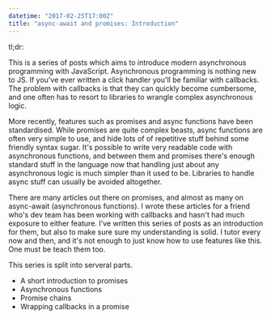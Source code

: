 ```yaml
---
datetime: "2017-02-25T17:00Z"
title: "async-await and promises: Introduction"
---
```

tl;dr:

This is a series of posts which aims to introduce modern asynchronous
programming with JavaScript. Asynchronous programming is nothing new to JS. If
you've ever written a click handler you'll be familiar with callbacks. The
problem with callbacks is that they can quickly become cumbersome, and one often
has to resort to libraries to wrangle complex asynchronous logic.

More recently, features such as promises and async functions have been
standardised. While promises are quite complex beasts, async functions are often
very simple to use, and hide lots of of repetitive stuff behind some friendly
syntax sugar. It's possible to write very readable code with asynchronous
functions, and between them and promises there's enough standard stuff in the
language now that handling just about any asynchronous logic is much simpler
than it used to be. Libraries to handle async stuff can usually be avoided
altogether.

There are many articles out there on promises, and almost as many on async-await
(asynchronous functions). I wrote these articles for a friend who's dev team has
been working with callbacks and hasn't had much exposure to either feature. I've
written this series of posts as an introduction for them, but also to make sure
sure my understanding is solid. I tutor every now and then, and it's not enough
to just know how to use features like this. One must be teach them too.

This series is split into serveral parts.

 - A short introduction to promises
 - Asynchronous functions
 - Promise chains
 - Wrapping callbacks in a promise

